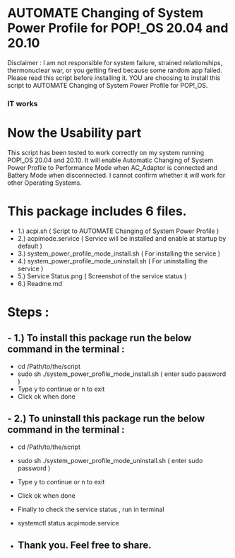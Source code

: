 # AUTOMATE Changing of System Power Profile for POP!_OS 20.04 and 20.10 

Disclaimer : I am not responsible for system failure, strained relationships, thermonuclear war, or you getting fired because some random app failed. Please read this script before installing it. YOU are choosing to install this script to AUTOMATE Changing of System Power Profile for POP!_OS.

### IT works 

# Now the Usability part 

This script has been tested to work correctly on my system running POP!_OS 20.04 and 20.10. It will enable Automatic Changing of System Power Profile to Performance Mode when AC_Adaptor is connected and Battery Mode when disconnected. I cannot confirm whether it will work for other Operating Systems.

# This package includes 6 files. 
- 1.) acpi.sh ( Script to AUTOMATE Changing of System Power Profile )
- 2.) acpimode.service ( Service will be installed and enable at startup by default )
- 3.) system_power_profile_mode_install.sh ( For installing the service )
- 4.) system_power_profile_mode_uninstall.sh ( For uninstalling the service ) 
- 5.) Service Status.png ( Screenshot of the service status )
- 6.) Readme.md 


# Steps :

## - 1.) To install this package run the below command in the terminal :

- cd /Path/to/the/script 
- sudo sh ./system_power_profile_mode_install.sh ( enter sudo password )
- Type y to continue or n  to exit 
- Click ok when done 

## - 2.) To uninstall this package run the below command in the terminal : 

- cd /Path/to/the/script 
- sudo sh ./system_power_profile_mode_uninstall.sh ( enter sudo password )
- Type y to continue or n  to exit 
- Click ok when done 

- Finally to check the service status , run in terminal 
- systemctl status acpimode.service

- ## Thank you. Feel free to share. 
